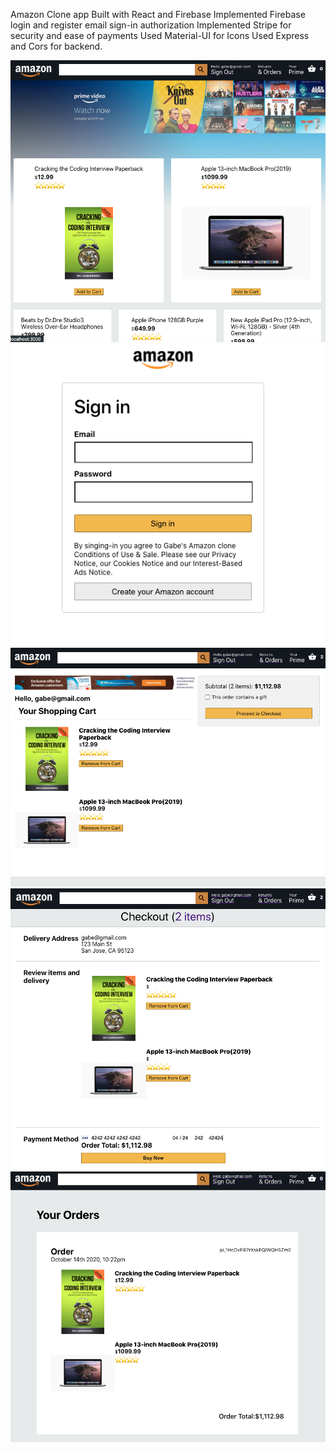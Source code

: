 Amazon Clone app
Built with React and Firebase
Implemented Firebase login and register email sign-in authorization
Implemented Stripe for security and ease of payments
Used Material-UI for Icons
Used Express and Cors for backend. 

![](images/home_page.png)
![](images/sign_in.png)
![](images/shopping_cart.png)
![](images/checkout.png)
![](images/orders.png)